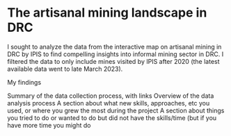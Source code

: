 # The artisanal mining landscape in DRC

I sought to analyze the data from the interactive map on artisanal mining in DRC by IPIS to find compelling insights into informal mining sector in DRC. I filtered the data to only include mines visited by IPIS after 2020 (the latest available data went to late March 2023).

My findings


Summary of the data collection process, with links
Overview of the data analysis process
A section about what new skills, approaches, etc you used, or where you grew the most during the project
A section about things you tried to do or wanted to do but did not have the skills/time (but if you have more time you might do